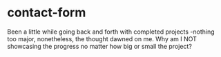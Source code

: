 # contact-form

Been a little while going back and forth with completed projects -nothing too major, nonetheless, the thought dawned on me. Why am I NOT showcasing the progress no matter how big or small the project? 